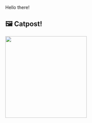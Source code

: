 Hello there!



## 🖼️ Catpost!

<sub>
    <img src="https://cdn2.thecatapi.com/images/z5SoWCnir.jpg" height="256">
</sub>

